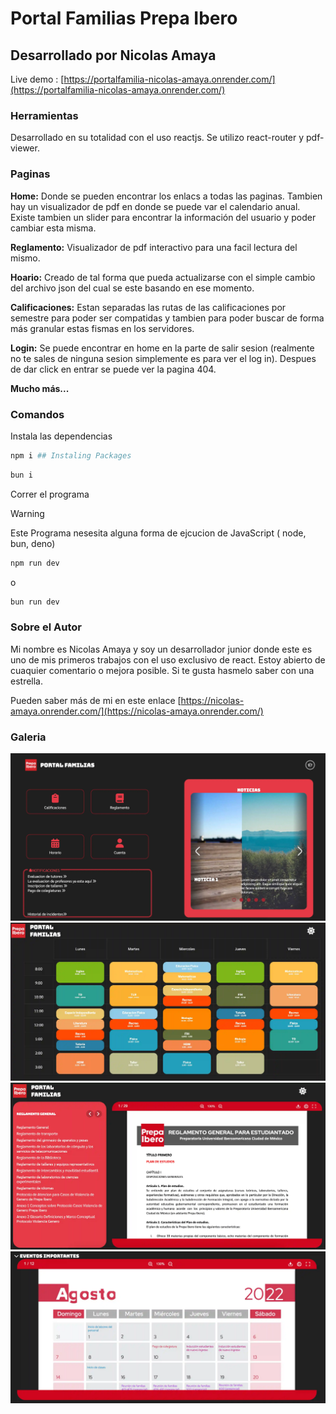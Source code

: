 # Portal Familias Prepa Ibero

## Desarrollado por Nicolas Amaya

Live demo : [https://portalfamilia-nicolas-amaya.onrender.com/](https://portalfamilia-nicolas-amaya.onrender.com/)

### Herramientas

Desarrollado en su totalidad con el uso reactjs. Se utilizo react-router y pdf-viewer.

### Paginas

**Home:** Donde se pueden encontrar los enlacs a todas las paginas. Tambien hay un visualizador de pdf en donde se puede var el calendario anual. Existe tambien un slider para encontrar la información del usuario y poder cambiar esta misma.

**Reglamento:** Visualizador de pdf interactivo para una facil lectura del mismo.

**Hoario:** Creado de tal forma que pueda actualizarse con el simple cambio del archivo json del cual se este basando en ese momento.

**Calificaciones:** Estan separadas las rutas de las calificaciones por semestre para poder ser compatidas y tambien para poder buscar de forma más granular estas fismas en los servidores.

**Login:** Se puede encontrar en home en la parte de salir sesion (realmente no te sales de ninguna sesion simplemente es para ver el log in). Despues de dar click en entrar se puede ver la pagina 404.

**Mucho más...**

### Comandos

Instala las dependencias

```sh
npm i ## Instaling Packages
```

```sh
bun i
```

Correr el programa

> [!WARNING]
> Este Programa nesesita alguna forma de ejcucion de JavaScript ( node, bun, deno)

```sh
npm run dev
```

o

```sh
bun run dev
```

### Sobre el Autor

Mi nombre es Nicolas Amaya y soy un desarrollador junior donde este es uno de mis primeros trabajos con el uso exclusivo de react. Estoy abierto de cuaquier comentario o mejora posible. Si te gusta hasmelo saber con una estrella.

Pueden saber más de mi en este enlace [https://nicolas-amaya.onrender.com/](https://nicolas-amaya.onrender.com/)

### Galeria

![/public/ibero_foto.jpg](previews/preview-home.webp)
![/public/ibero_foto.jpg](previews/preview-horario.webp)
![/public/ibero_foto.jpg](previews/preview-reglamento.webp)
![/public/ibero_foto.jpg](previews/preview-calendario.webp)
